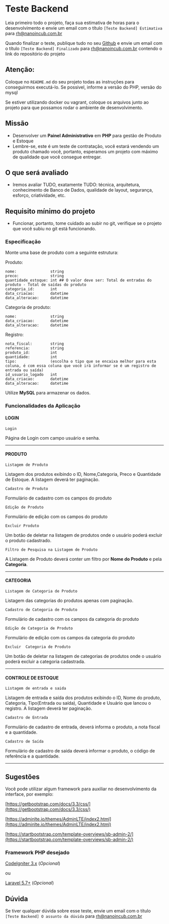 # Teste Backend

Leia primeiro todo o projeto, faça sua estimativa de horas para o desenvolvimento e envie um email com o
título `[Teste Backend] Estimativa` para rh@nanoincub.com.br

Quando finalizar o teste, publique tudo no seu [Github](https://github.com) e envie um email com o
título `[Teste Backend] Finalizado` para rh@nanoincub.com.br contendo o link do repositório do projeto

## Atenção:

Coloque no `README.md` do seu projeto todas as instruções para conseguirmos executá-lo. Se possivel, informe a versão do PHP, versão do mysql

Se estiver utilizando docker ou vagrant, coloque os arquivos junto ao projeto para que possamos rodar o ambiente de desenvolvimento.


## Missão

- Desenvolver um **Painel Administrativo** em **PHP** para gestão de Produto e Estoque
- Lembre-se, este é um teste de contratação, você estará vendendo um produto chamado você, portanto, esperamos um projeto com máximo de qualidade que você consegue entregar.


## O que será avaliado

- Iremos avaliar TUDO, exatamente TUDO: técnica, arquitetura, conhecimento de Banco de Dados, qualidade de layout, segurança, esforço, criatividade, etc.


## Requisito mínimo do projeto

- Funcionar, portanto, tome cuidado ao subir no git, verifique se o projeto que você subiu no git está funcionando.


### Especificação

Monte uma base de produto com a seguinte estrutura:

Produto:
```
nome:               string
preco:              string
quantidade_estoque: int ## O valor deve ser: Total de entradas do produto - Total de saídas do produto
categoria_id:       int
data_criacao:       datetime
data_alteracao:     datetime
```

Categoria de produto:
```
nome:               string
data_criacao:       datetime
data_alteracao:     datetime
```

Registro:
```
nota_fiscal:        string
referencia:         string
produto_id:         int
quantidade:         int
tipo:               (escolha o tipo que se encaixa melhor para esta coluna, é com essa coluna que você irá informar se é um registro de entrada ou saída)
id_usuario_logado   int
data_criacao:       datetime
data_alteracao:     datetime
```

Utilize **MySQL** para armazenar os dados.

### Funcionalidades da Aplicação

#### LOGIN

`Login`

Página de Login com campo usuário e senha.

---

#### PRODUTO


`Listagem de Produto`

Listagem dos produtos exibindo o ID, Nome,Categoria, Preco e Quantidade de Estoque. A listagem deverá ter paginação.

`Cadastro de Produto`

Formulário de cadastro com os campos do produto

`Edição de Produto`

Formulário de edição com os campos do produto

`Excluir Produto`

Um botão de deletar na listagem de produtos onde o usuário poderá excluir o produto cadastrado.

`Filtro de Pesquisa na Listagem de Produto`

A Listagem de Produto deverá conter um filtro por **Nome do Produto** e pela **Categoria**.

---

#### CATEGORIA


`Listagem de Categoria de Produto`

Listagem das categorias do produtos apenas com paginação.

`Cadastro de Categoria de Produto`

Formulário de cadastro com os campos da categoria do produto

`Edição de Categoria de Produto`

Formulário de edição com os campos da categoria do produto

`Excluir  Categoria de Produto`

Um botão de deletar na listagem de categorias de produtos onde o usuário poderá excluir a categoria cadastrada.

---

#### CONTROLE DE ESTOQUE

`Listagem de entrada e saida`

Listagem de entrada e saída dos produtos exibindo o ID, Nome do produto, Categoria, Tipo(Entrada ou saída), Quantidade e Usuário que lancou o registro. A listagem deverá ter paginação.

`Cadastro de Entrada`

Formulário de cadastro de entrada, deverá informa o produto, a nota fiscal e a quantidade.

`Cadastro de Saída`

Formulário de cadastro de saida deverá informar o produto, o código de referência e a quantidade.


---

## Sugestões
Você pode utilizar algum framework para auxiliar no desenvolvimento da interface, por exemplo:

[https://getbootstrap.com/docs/3.3/css/](https://getbootstrap.com/docs/3.3/css/)

[https://adminlte.io/themes/AdminLTE/index2.html](https://adminlte.io/themes/AdminLTE/index2.html)

[https://startbootstrap.com/template-overviews/sb-admin-2/](https://startbootstrap.com/template-overviews/sb-admin-2/)


### Framework PHP desejado
[CodeIgniter 3.x](https://github.com/bcit-ci/CodeIgniter) (*Opcional*)

ou

[Laravel 5.7+](https://github.com/laravel/laravel) (*Opcional*)


## Dúvida

Se tiver qualquer dúvida sobre esse teste, envie um email com o título `[Teste Backend] O assunto da dúvida` para rh@nanoincub.com.br
